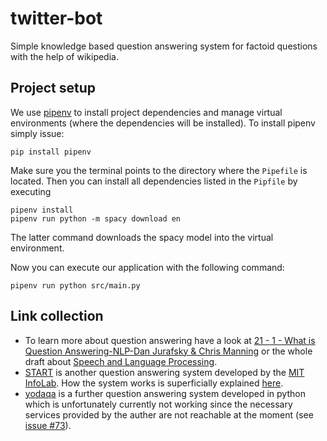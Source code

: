 # twitter-bot

Simple knowledge based question answering system for factoid questions with the help of wikipedia.

## Project setup

We use [pipenv](https://pypi.python.org/pypi/pipenv) to install project dependencies and manage virtual environments
(where the dependencies will be installed).
To install pipenv simply issue:

    pip install pipenv

Make sure you the terminal points to the directory where the `Pipefile` is located. Then you can install all dependencies
listed in the `Pipfile` by executing

    pipenv install
    pipenv run python -m spacy download en

The latter command downloads the spacy model into the virtual environment.

Now you can execute our application with the following command:

    pipenv run python src/main.py


## Link collection

* To learn more about question answering have a look at [21 - 1 - What is Question Answering-NLP-Dan Jurafsky & Chris Manning](https://www.youtube.com/watch?v=DAHZPL6voc4) or the whole draft about [Speech and Language Processing](https://web.stanford.edu/~jurafsky/slp3/).
* [START](http://start.csail.mit.edu/index.php) is another question answering system developed by the [MIT InfoLab](https://groups.csail.mit.edu/infolab/index.html). How the system works is superficially explained [here](https://groups.csail.mit.edu/infolab/projects.html).
* [yodaqa](https://github.com/brmson/yodaqa) is a further question answering system developed in python which is unfortunately currently not working since the necessary services provided by the auther are not reachable at the moment (see [issue #73](https://github.com/brmson/yodaqa/issues/73)).
